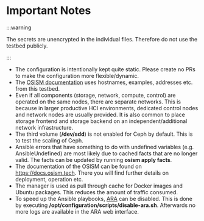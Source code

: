 # Important Notes

:::warning

The secrets are unencrypted in the individual files.
Therefore do not use the testbed publicly.

:::

* The configuration is intentionally kept quite static. Please create no PRs to make the configuration more flexible/dynamic.
* The [OSISM documentation](https://docs.osism.tech) uses hostnames, examples, addresses etc. from this testbed.
* Even if all components (storage, network, compute, control) are operated on the same nodes, there are separate networks.
  This is because in larger productive HCI environments, dedicated control nodes and network nodes are usually provided.
  It is also common to place storage frontend and storage backend on an independent/additional network infrastructure.
* The third volume (**/dev/sdd**) is not enabled for Ceph by default. This is to test the scaling of Ceph.
* Ansible errors that have something to do with undefined variables (e.g. AnsibleUndefined) are most likely due to cached
  facts that are no longer valid. The facts can be updated by running **osism apply facts**.
* The documentation of the OSISM can be found on <https://docs.osism.tech>. There you will find further details on deployment,
  operation etc.
* The manager is used as pull through cache for Docker images and Ubuntu packages. This reduces the amount of traffic consumed.
* To speed up the Ansible playbooks, [ARA](https://ara.recordsansible.org) can be disabled. This
  is done by executing **/opt/configuration/scripts/disable-ara.sh**. Afterwards no more logs are available in the ARA web
  interface.
